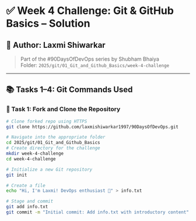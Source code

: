 # ✅ Week 4 Challenge: Git & GitHub Basics – Solution

## 👤 Author: Laxmi Shiwarkar
> Part of the #90DaysOfDevOps series by Shubham Bhaiya  
> Folder: `2025/git/01_Git_and_Github_Basics/week-4-challenge`

---

## 📚 Tasks 1–4: Git Commands Used

### 🔹 Task 1: Fork and Clone the Repository

```bash
# Clone forked repo using HTTPS
git clone https://github.com/laxmishiwarkar1997/90DaysOfDevOps.git

# Navigate into the appropriate folder
cd 2025/git/01_Git_and_Github_Basics
# Create directory for the challenge
mkdir week-4-challenge
cd week-4-challenge

# Initialize a new Git repository
git init

# Create a file
echo "Hi, I'm Laxmi! DevOps enthusiast 🚀" > info.txt

# Stage and commit
git add info.txt
git commit -m "Initial commit: Add info.txt with introductory content"


